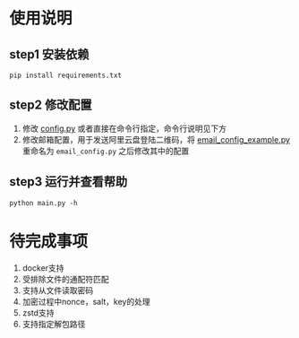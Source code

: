 # 使用说明
## step1 安装依赖
```shell
pip install requirements.txt
```
## step2 修改配置
1. 修改 [config.py](config.py) 或者直接在命令行指定，命令行说明见下方
2. 修改邮箱配置，用于发送阿里云盘登陆二维码，将 [email_config_example.py](email_config_example.py)重命名为 `email_config.py` 之后修改其中的配置

## step3 运行并查看帮助
```
python main.py -h
```

# 待完成事项

1. docker支持
2. 受排除文件的通配符匹配
3. 支持从文件读取密码
4. 加密过程中nonce，salt，key的处理
5. zstd支持
6. 支持指定解包路径